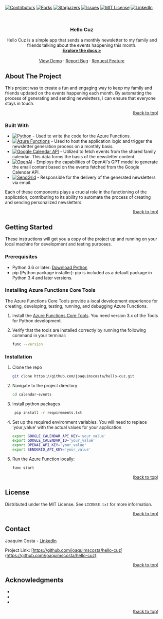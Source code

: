 <a name="readme-top"></a>
<!--
*** Thanks for checking out the Best-README-Template. If you have a suggestion
*** that would make this better, please fork the repo and create a pull request
*** or simply open an issue with the tag "enhancement".
*** Don't forget to give the project a star!
*** Thanks again! Now go create something AMAZING! :D
-->



<!-- PROJECT SHIELDS -->
<!--
*** I'm using markdown "reference style" links for readability.
*** Reference links are enclosed in brackets [ ] instead of parentheses ( ).
*** See the bottom of this document for the declaration of the reference variables
*** for contributors-url, forks-url, etc. This is an optional, concise syntax you may use.
*** https://www.markdownguide.org/basic-syntax/#reference-style-links
-->
[![Contributors][contributors-shield]][contributors-url]
[![Forks][forks-shield]][forks-url]
[![Stargazers][stars-shield]][stars-url]
[![Issues][issues-shield]][issues-url]
[![MIT License][license-shield]][license-url]
[![LinkedIn][linkedin-shield]][linkedin-url]



<!-- PROJECT LOGO -->
<br />
<div align="center">
<!--   <a href="https://github.com/joaquimscosta/hello-cuz">
    <img src="images/logo.png" alt="Logo" width="80" height="80">
  </a> -->

<h3 align="center">Hello Cuz</h3>

  <p align="center">
    Hello Cuz is a simple app that sends a monthly newsletter to my family and friends talking about the events happening this month.
    <br />
    <a href="https://github.com/joaquimscosta/hello-cuz"><strong>Explore the docs »</strong></a>
    <br />
    <br />
    <a href="https://github.com/joaquimscosta/hello-cuz">View Demo</a>
    ·
    <a href="https://github.com/joaquimscosta/hello-cuz/issues/new?labels=bug&template=bug-report---.md">Report Bug</a>
    ·
    <a href="https://github.com/joaquimscosta/hello-cuz/issues/new?labels=enhancement&template=feature-request---.md">Request Feature</a>
  </p>
</div>

<!-- ABOUT THE PROJECT -->
## About The Project

<!-- [![Product Name Screen Shot][product-screenshot]](https://example.com) -->

This project was to create a fun and engaging way to keep my family and friends updated on the events happening each month. By automating the process of generating and sending newsletters, I can ensure that everyone stays in touch.

<p align="right">(<a href="#readme-top">back to top</a>)</p>

### Built With

* [![Python][Python-shield]][Python-url] - Used to write the code for the Azure Functions.
* [![Azure Functions][AzureFunctions-shield]][AzureFunctions-url] - Used to host the application logic and trigger the newsletter generation process on a monthly basis.
* [![Google Calendar API][GoogleCalendarAPI-shield]][GoogleCalendarAPI-url] - Utilized to fetch events from the shared family calendar. This data forms the basis of the newsletter content.
* [![OpenAI][OpenAI-shield]][OpenAI-url] - Employs the capabilities of OpenAI's GPT model to generate the email content based on the events fetched from the Google Calendar API.
* [![SendGrid][SendGrid-shield]][SendGrid-url] - Responsible for the delivery of the generated newsletters via email.

Each of these components plays a crucial role in the functioning of the application, contributing to its ability to automate the process of creating and sending personalized newsletters.

<p align="right">(<a href="#readme-top">back to top</a>)</p>

<!-- GETTING STARTED -->
## Getting Started

These instructions will get you a copy of the project up and running on your local machine for development and testing purposes.

### Prerequisites

* Python 3.6 or later: [Download Python][DownloadPython-url]
* pip (Python package installer): pip is included as a default package in Python 3.4 and later versions.

### Installing Azure Functions Core Tools

The Azure Functions Core Tools provide a local development experience for creating, developing, testing, running, and debugging Azure Functions.

1. Install the [Azure Functions Core Tools][AzFuncCoreTools-url]. You need version 3.x of the Tools for Python development.
2. Verify that the tools are installed correctly by running the following command in your terminal:

    ```sh
    func --version
    ```

### Installation

1. Clone the repo

   ```sh
   git clone https://github.com/joaquimscosta/hello-cuz.git
   ```

2. Navigate to the project directory

   ```sh
   cd calendar-events
   ```

3. Install python packages

   ```sh
    pip install -r requirements.txt
   ```

4. Set up the required environment variables. You will need to replace 'your_value' with the actual values for your application.

    ```sh
    export GOOGLE_CALENDAR_API_KEY='your_value'
    export GOOGLE_CALENDAR_ID='your_value'
    export OPENAI_API_KEY='your_value'
    export SENDGRID_API_KEY='your_value'
    ```

5. Run the Azure Function locally:

    ```sh
    func start
    ```
<p align="right">(<a href="#readme-top">back to top</a>)</p>


<!-- LICENSE -->
## License

Distributed under the MIT License. See `LICENSE.txt` for more information.

<p align="right">(<a href="#readme-top">back to top</a>)</p>



<!-- CONTACT -->
## Contact

Joaquim Costa - [LinkedIn](https://linkedin.com/in/joaquimscosta)

Project Link: [https://github.com/joaquimscosta/hello-cuz](https://github.com/joaquimscosta/hello-cuz)

<p align="right">(<a href="#readme-top">back to top</a>)</p>



<!-- ACKNOWLEDGMENTS -->
## Acknowledgments

* []()
* []()
* []()

<p align="right">(<a href="#readme-top">back to top</a>)</p>



<!-- MARKDOWN LINKS & IMAGES -->
<!-- https://www.markdownguide.org/basic-syntax/#reference-style-links -->
[contributors-shield]: https://img.shields.io/github/contributors/joaquimscosta/hello-cuz.svg?style=for-the-badge
[contributors-url]: https://github.com/joaquimscosta/hello-cuz/graphs/contributors
[forks-shield]: https://img.shields.io/github/forks/joaquimscosta/hello-cuz.svg?style=for-the-badge
[forks-url]: https://github.com/joaquimscosta/hello-cuz/network/members
[stars-shield]: https://img.shields.io/github/stars/joaquimscosta/hello-cuz.svg?style=for-the-badge
[stars-url]: https://github.com/joaquimscosta/hello-cuz/stargazers
[issues-shield]: https://img.shields.io/github/issues/joaquimscosta/hello-cuz.svg?style=for-the-badge
[issues-url]: https://github.com/joaquimscosta/hello-cuz/issues
[license-shield]: https://img.shields.io/github/license/joaquimscosta/hello-cuz.svg?style=for-the-badge
[license-url]: https://github.com/joaquimscosta/hello-cuz/blob/master/LICENSE.txt
[linkedin-shield]: https://img.shields.io/badge/-LinkedIn-black.svg?style=for-the-badge&logo=linkedin&colorB=555
[linkedin-url]: https://linkedin.com/in/joaquimscosta
[product-screenshot]: images/screenshot.png

[Python-shield]: https://img.shields.io/badge/Python-3776AB?style=for-the-badge&logo=python&logoColor=white
[Python-url]: https://www.python.org/
[AzureFunctions-shield]: https://img.shields.io/badge/Azure_Functions-0062AD?style=for-the-badge&logo=azure-functions&logoColor=white
[AzureFunctions-url]: https://azure.microsoft.com/en-us/services/functions/
[GoogleCalendarAPI-shield]: https://img.shields.io/badge/Google_Calendar_API-4285F4?style=for-the-badge&logo=google-calendar&logoColor=white
[GoogleCalendarAPI-url]: https://developers.google.com/calendar
[OpenAI-shield]: https://img.shields.io/badge/OpenAI-FF0084?style=for-the-badge&logo=openai&logoColor=white
[OpenAI-url]: https://www.openai.com/
[SendGrid-shield]: https://img.shields.io/badge/SendGrid-3B5998?style=for-the-badge&logo=sendgrid&logoColor=white
[SendGrid-url]: https://sendgrid.com/

[DownloadPython-url]: (https://www.python.org/downloads/)
[AzFuncCoreTools-url]: (https://learn.microsoft.com/en-us/azure/azure-functions/functions-run-local?tabs=linux%2Cisolated-process%2Cnode-v4%2Cpython-v2%2Chttp-trigger%2Ccontainer-apps&pivots=programming-language-python)

